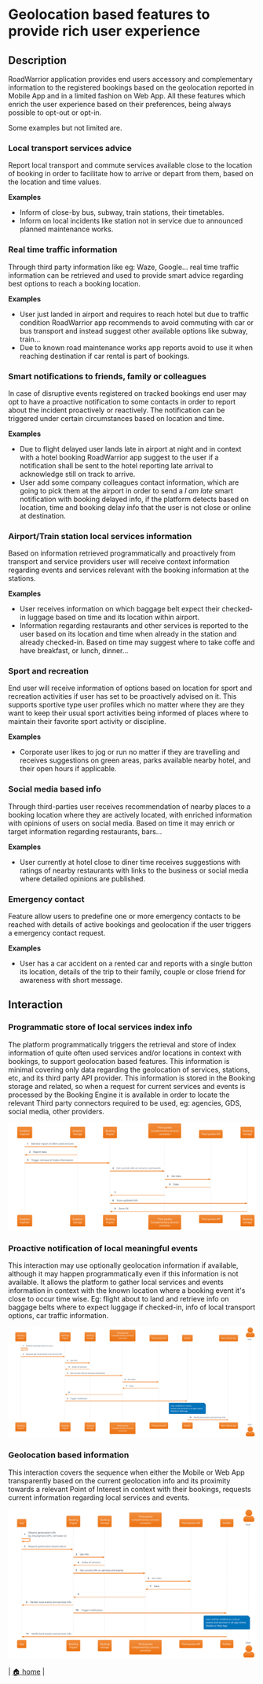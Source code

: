 # Geolocation based features to provide rich user experience

## Description

RoadWarrior application provides end users accessory and complementary information to the registered bookings based on the geolocation reported in Mobile App and in a limited fashion on Web App. All these features which enrich the user experience based on their preferences, being always possible to opt-out or opt-in.

Some examples but not limited are.

### Local transport services advice

Report local transport and commute services available close to the location of booking in order to facilitate how to arrive or depart from them, based on the location and time values.

**Examples**

- Inform of close-by bus, subway, train stations, their timetables.
- Inform on local incidents like station not in service due to announced planned maintenance works.

### Real time traffic information

Through third party information like eg: Waze, Google... real time traffic information can be retrieved and used to provide smart advice regarding best options to reach a booking location.

**Examples**

- User just landed in airport and requires to reach hotel but due to traffic condition RoadWarrior app recommends to avoid commuting with car or bus transport and instead suggest other available options like subway, train...
- Due to known road maintenance works app reports avoid to use it when reaching destination if car rental is part of bookings.

### Smart notifications to friends, family or colleagues

In case of disruptive events registered on tracked bookings end user may opt to have a proactive notification to some contacts in order to report about the incident proactively or reactively. The notification can be triggered under certain circumstances based on location and time.

**Examples**

- Due to flight delayed user lands late in airport at night and in context with a hotel booking RoadWarrior app suggest to the user if a notification shall be sent to the hotel reporting late arrival to acknowledge still on track to arrive.
- User add some company colleagues contact information, which are going to pick them at the airport in order to send a _I am late_ smart notification with booking delayed info, if the platform detects based on location, time and booking delay info that the user is not close or online at destination.

### Airport/Train station local services information

Based on information retrieved programmatically and proactively from transport and service providers user will receive context information regarding events and services relevant with the booking information at the stations.

**Examples**

- User receives information on which baggage belt expect their checked-in luggage based on time and its location within airport.
- Information regarding restaurants and other services is reported to the user based on its location and time when already in the station and already checked-in. Based on time may suggest where to take coffe and have breakfast, or lunch, dinner...


### Sport and recreation

End user will receive information of options based on location for sport and recreation activities if user has set to be proactively advised on it. This supports sportive type user profiles which no matter where they are they want to keep their usual sport activities being informed of places where to maintain their favorite sport activity or discipline.

**Examples**

- Corporate user likes to jog or run no matter if they are travelling and receives suggestions on green areas, parks available nearby hotel, and their open hours if applicable.

### Social media based info

Through third-parties user receives recommendation of nearby places to a booking location where they are actively located, with enriched information with opinions of users on social media. Based on time it may enrich or target information regarding restaurants, bars...

**Examples**

- User currently at hotel close to diner time receives suggestions with ratings of nearby restaurants with links to the business or social media where detailed opinions are published.

### Emergency contact

Feature allow users to predefine one or more emergency contacts to be reached with details of active bookings and geolocation if the user triggers a emergency contact request.

**Examples**

- User has a car accident on a rented car and reports with a single button its location, details of the trip to their family, couple or close friend for awareness with short message.

## Interaction

### Programmatic store of local services index info

The platform programmatically triggers the retrieval and store of index information of quite often used services and/or locations in context with bookings, to support geolocation based features. This information is minimal covering only data regarding the geolocation of services, stations, etc, and its third party API provider. This information is stored in the Booking storage and related, so when a request for current services and events is processed by the Booking Engine it is available in order to locate the relevant Third party connectors required to be used, eg: agencies, GDS, social media, other providers.

![](./programmatic_store_local_services_info.svg)

### Proactive notification of local meaningful events

This interaction may use optionally geolocation information if available, although it may happen programmatically even if this information is not available. It allows the platform to gather local services and events information in context with the known location where a booking event it's close to occur time wise. Eg: flight about to land and retrieve info on baggage belts where to expect luggage if checked-in, info of local transport options, car traffic information.

![](./notification_local_events.svg)


### Geolocation based information

This interaction covers the sequence when either the Mobile or Web App transparently based on the current geolocation info and its proximity towards a relevant Point of Interest in context with their bookings, requests current information regarding local services and events.


![](./geolocation_based_info.svg)

| [🏠 home](../../README.md#use-cases) |

